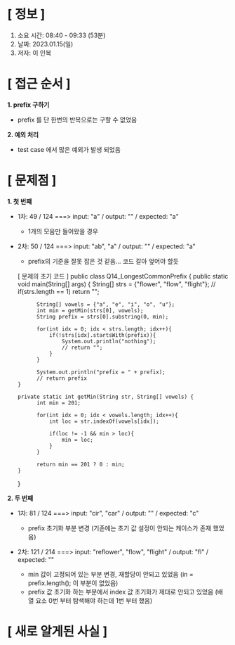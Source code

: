 # **[ 정보 ]**
1. 소요 시간: 08:40 - 09:33 (53분)
2. 날짜: 2023.01.15(일)
3. 저자: 이 인복

# **[ 접근 순서 ]**
**1. prefix 구하기**
- prefix 를 단 한번의 반복으로는 구할 수 없었음

**2. 예외 처리**
- test case 에서 많은 예외가 발생 되었음

# **[ 문제점 ]**
**1. 첫 번쨰**
- 1차: 49 / 124 ===> input: "a" / output: "" / expected: "a"
   - 1개의 모음만 들어왔을 경우

- 2차: 50 / 124 ===> input: "ab", "a" / output: "" / expected: "a"
   - prefix의 기준을 잘못 잡은 것 같음... 코드 갈아 엎어야 할듯


    [ 문제의 초기 코드 ]
    public class Q14_LongestCommonPrefix {
      public static void main(String[] args) {
      String[] strs = {"flower", "flow", "flight"};
      // if(strs.length == 1) return "";
    
            String[] vowels = {"a", "e", "i", "o", "u"};
            int min = getMin(strs[0], vowels);
            String prefix = strs[0].substring(0, min);
    
            for(int idx = 0; idx < strs.length; idx++){
                if(!strs[idx].startsWith(prefix)){
                    System.out.println("nothing");
                    // return "";
                }
            }
    
            System.out.println("prefix = " + prefix);
            // return prefix
      }

      private static int getMin(String str, String[] vowels) {
            int min = 201;
    
            for(int idx = 0; idx < vowels.length; idx++){
                int loc = str.indexOf(vowels[idx]);
    
                if(loc != -1 && min > loc){
                    min = loc;
                }
            }
    
            return min == 201 ? 0 : min;
      }
    }

**2. 두 번째**
- 1차: 81 / 124 ===> input: "cir", "car" / output: "" / expected: "c"
   - prefix 초기화 부분 변경 (기존에는 초기 값 설정이 안되는 케이스가 존재 했었음)

- 2차: 121 / 214 ===> input: "reflower", "flow", "flight" / output: "fl" / expected: ""
   - min 값이 고정되어 있는 부분 변경, 재할당이 안되고 있었음 (in = prefix.length(); 이 부분이 없었음)
   - prefix 값 초기화 하는 부분에서 index 값 초기화가 제대로 안되고 있었음 (배열 요소 0번 부터 탐색해야 하는데 1번 부터 했음)

# **[ 새로 알게된 사실 ]**
         
